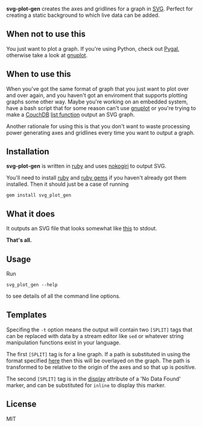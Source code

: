 **svg-plot-gen** creates the axes and gridlines for a graph in [SVG](https://developer.mozilla.org/en/docs/SVG). Perfect for creating a static background to which live data can be added.

## When **not** to use this

You just want to plot a graph. If you're using Python, check out [Pygal](http://pygal.org/first_steps/), otherwise take a look at [gnuplot](http://www.gnuplot.info/).

## When to use this

When you've got the same format of graph that you just want to plot over and over again, and you haven't got an enviroment that supports plotting graphs some other way.
Maybe you're working on an embedded system, have a bash script that for some reason can't use [gnuplot](http://www.gnuplot.info/) or you're trying to make a
[CouchDB](http://couchdb.apache.org/) [list function](http://wiki.apache.org/couchdb/Formatting_with_Show_and_List) output an SVG graph.

Another rationale for using this is that you don't want to waste processing power generating axes and gridlines every time you want to output a graph.

## Installation

**svg-plot-gen** is written in [ruby](http://www.ruby-lang.org/) and uses [nokogiri](http://nokogiri.org/) to output SVG.

You'll need to install [ruby](http://www.ruby-lang.org/) and [ruby gems](http://rubygems.org/) if you haven't already got them installed. Then it should just be a case of running

```
gem install svg_plot_gen
```

## What it does

It outputs an SVG file that looks somewhat like [this](example.svg) to stdout.

**That's all.**

## Usage ##

Run

```
svg_plot_gen --help
```

to see details of all the command line options.

## Templates

Specifing the `-t` option means the output will contain two `[SPLIT]` tags that can be replaced with data by a stream editor like `sed` or whatever string manipulation functions exist
in your language.

The first `[SPLIT]` tag is for a line graph. If a path is substituted in using the format specified [here](https://developer.mozilla.org/docs/SVG/Attribute/d) then this will be
overlayed on the graph. The path is transformed to be relative to the origin of the axes and so that up is positive.

The second `[SPLIT]` tag is in the [display](https://developer.mozilla.org/docs/SVG/Attribute/display) attribute of a 'No Data Found' marker, and can be substituted for `inline`
to display this marker.

## License ##

MIT
